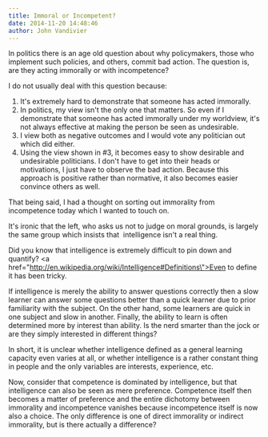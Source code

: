 ```yaml
---
title: Immoral or Incompetent?
date: 2014-11-20 14:48:46
author: John Vandivier
---
```




In politics there is an age old question about why policymakers, those who implement such policies, and others, commit bad action. The question is, are they acting immorally or with incompetence?

I do not usually deal with this question because:
<ol>
	<li>It's extremely hard to demonstrate that someone has acted immorally.</li>
	<li>In politics, my view isn't the only one that matters. So even if I demonstrate that someone has acted immorally under my worldview, it's not always effective at making the person be seen as undesirable.</li>
	<li>I view both as negative outcomes and I would vote any politician out which did either.</li>
	<li>Using the view shown in #3, it becomes easy to show desirable and undesirable politicians. I don't have to get into their heads or motivations, I just have to observe the bad action. Because this approach is positive rather than normative, it also becomes easier convince others as well.</li>
</ol>
That being said, I had a thought on sorting out immorality from incompetence today which I wanted to touch on.

It's ironic that the left, who asks us not to judge on moral grounds, is largely the same group which insists that  intelligence isn't a real thing.

Did you know that intelligence is extremely difficult to pin down and quantify? <a href=\"http://en.wikipedia.org/wiki/Intelligence#Definitions\">Even to define it has been tricky</a>.

If intelligence is merely the ability to answer questions correctly then a slow learner can answer some questions better than a quick learner due to prior familiarity with the subject. On the other hand, some learners are quick in one subject and slow in another. Finally, the ability to learn is often determined more by interest than ability. Is the nerd smarter than the jock or are they simply interested in different things?

In short, it is unclear whether intelligence defined as a general learning capacity even varies at all, or whether intelligence is a rather constant thing in people and the only variables are interests, experience, etc.

Now, consider that competence is dominated by intelligence, but that intelligence can also be seen as mere preference. Competence itself then becomes a matter of preference and the entire dichotomy between immorality and incompetence vanishes because incompetence itself is now also a choice. The only difference is one of direct immorality or indirect immorality, but is there actually a difference?